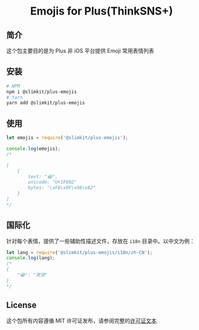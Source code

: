 <h1 align="center">Emojis for Plus(ThinkSNS+)</h1>

## 简介

这个包主要目的是为 Plus 非 iOS 平台提供 Emoji 常用表情列表

## 安装

```bash
# NPM
npm i @slimkit/plus-emojis
# Yarn
yarn add @slimkit/plus-emojis
```

## 使用

```js
let emojis = require('@slimkit/plus-emojis');

console.log(emojis);
/*

[
    {
        text: "😂",
        unicode: "U+1F602"
        bytes: "\xF0\x9F\x98\x82"
    }
]
*/
```

## 国际化

针对每个表情，提供了一些辅助性描述文件，存放在 `i18n` 目录中。以中文为例：

```js
let lang = require('@slimkit/plus-emojis/i18n/zh-CN');
console.log(lang);
/*
{
    "😂": "笑哭"
}
*/
```

## License

这个包所有内容遵循 MIT 许可证发布，请参阅完整的[许可证文本](https://github.com/slimkit/plus-emojis/blob/master/LICENSE)
